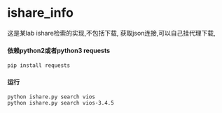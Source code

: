 # ishare_info
这是某lab ishare检索的实现,不包括下载, 获取json连接,可以自己挂代理下载,


#### 依赖python2或者python3 requests
```
pip install requests
```

#### 运行
```
python ishare.py search vios
python ishare.py search vios-3.4.5
```
